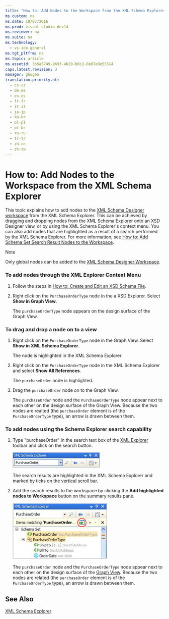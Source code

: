 ```yaml
---
title: "How to: Add Nodes to the Workspace from the XML Schema Explorer"
ms.custom: na
ms.date: 10/03/2016
ms.prod: visual-studio-dev14
ms.reviewer: na
ms.suite: na
ms.technology: 
  - vs-ide-general
ms.tgt_pltfrm: na
ms.topic: article
ms.assetid: 3b5a5749-9693-4b29-b0c2-8e07e0e55514
caps.latest.revision: 3
manager: ghogen
translation.priority.ht: 
  - cs-cz
  - de-de
  - es-es
  - fr-fr
  - it-it
  - ja-jp
  - ko-kr
  - pl-pl
  - pt-br
  - ru-ru
  - tr-tr
  - zh-cn
  - zh-tw
---
```

# How to: Add Nodes to the Workspace from the XML Schema Explorer
This topic explains how to add nodes to the [XML Schema Designer workspace](../VS_IDE/XML-Schema-Designer-Workspace.md) from the XML Schema Explorer. This can be achieved by dragging and dropping nodes from the XML Schema Explorer onto an XSD Designer view, or by using the XML Schema Explorer's context menu. You can also add nodes that are highlighted as a result of a search performed by the XML Schema Explorer. For more information, see [How to: Add Schema Set Search Result Nodes to the Workspace](../VS_IDE/How-to--Add-Schema-Set-Search-Result-Nodes-to-the-Workspace.md).  
  
> [!NOTE]
>  Only global nodes can be added to the [XML Schema Designer Workspace](../VS_IDE/XML-Schema-Designer-Workspace.md).  
  
### To add nodes through the XML Explorer Context Menu  
  
1.  Follow the steps in [How to: Create and Edit an XSD Schema File](../VS_IDE/How-to--Create-and-Edit-an-XSD-Schema-File.md).  
  
2.  Right click on the `PurchaseOrderType` node in the a XSD Explorer. Select **Show in Graph View**.  
  
     The `purchaseOrderType` node appears on the design surface of the Graph View.  
  
### To drag and drop a node on to a view  
  
1.  Right click on the `PurchaseOrderType` node in the Graph View. Select **Show in XML Schema Explorer**.  
  
     The node is highlighted in the XML Schema Explorer.  
  
2.  Right click on the `PurchaseOrderType` node in the XML Schema Explorer and select **Show All References**.  
  
     The `purchaseOrder` node is highlighted.  
  
3.  Drag the `purchaseOrder` node on to the Graph View.  
  
     The `purchaseOrder` node and the `PurchaseOrderType` node appear next to each other on the design surface of the Graph View. Because the two nodes are realted (the `purchaseOrder` element is of the `PurchaseOrderType` type), an arrow is drawn between them.  
  
### To add nodes using the Schema Explorer search capability  
  
1.  Type "purchaseOrder" in the search text box of the [XML Explorer](../VS_IDE/XML-Schema-Explorer.md) toolbar and click on the search button.  
  
     ![XML Schema Explorer Keyword Search](../VS_IDE/media/SchemaExplorerSearch.gif "SchemaExplorerSearch")  
  
     The search results are highlighted in the XML Schema Explorer and marked by ticks on the vertical scroll bar.  
  
2.  Add the search results to the workspace by clicking the **Add highlighted nodes to Workspace** button on the summary results pane.  
  
     ![XML Schema Explorer Search Result](../VS_IDE/media/SchemaExplorerSearchResult.gif "SchemaExplorerSearchResult")  
  
     The `purchaseOrder` node and the `PurchaseOrderType` node appear next to each other on the design surface of the [Graph View](../VS_IDE/Graph-View.md). Because the two nodes are related (the `purchaseOrder` element is of the `PurchaseOrderType` type), an arrow is drawn between them.  
  
## See Also  
 [XML Schema Explorer](../VS_IDE/XML-Schema-Explorer.md)